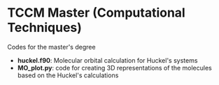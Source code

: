 # TCCM Master (Computational Techniques) 
Codes for the master's degree

- **huckel.f90**: Molecular orbital calculation for Huckel's systems
- **MO_plot.py**: code for creating 3D representations of the molecules based on the Huckel's calculations

